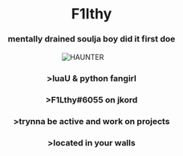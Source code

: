 <h1 align="center">F1lthy</h1>
<h3 align="center">mentally drained soulja boy did it first doe</h3>

ㅤㅤㅤㅤㅤㅤㅤㅤㅤㅤㅤㅤㅤㅤㅤ![HAUNTER](https://images-wixmp-ed30a86b8c4ca887773594c2.wixmp.com/f/d3456efd-e3d2-491c-a515-a5f84b2d23f9/d8z1emh-03b13f7a-6599-485e-a48c-957d94584927.png?token=eyJ0eXAiOiJKV1QiLCJhbGciOiJIUzI1NiJ9.eyJzdWIiOiJ1cm46YXBwOjdlMGQxODg5ODIyNjQzNzNhNWYwZDQxNWVhMGQyNmUwIiwiaXNzIjoidXJuOmFwcDo3ZTBkMTg4OTgyMjY0MzczYTVmMGQ0MTVlYTBkMjZlMCIsIm9iaiI6W1t7InBhdGgiOiJcL2ZcL2QzNDU2ZWZkLWUzZDItNDkxYy1hNTE1LWE1Zjg0YjJkMjNmOVwvZDh6MWVtaC0wM2IxM2Y3YS02NTk5LTQ4NWUtYTQ4Yy05NTdkOTQ1ODQ5MjcucG5nIn1dXSwiYXVkIjpbInVybjpzZXJ2aWNlOmZpbGUuZG93bmxvYWQiXX0.lI7zxB1f9m_B3h3QUF-yFQv-_c1N-Tft1AmKbCq_nG0)


<h3 align="center"> >luaU & python fangirl</h3>
<h3 align="center"> >F1Lthy#6055 on jkord</h3>
<h3 align="center"> >trynna be active and work on projects</h3>
<h3 align="center"> >located in your walls</h3>
